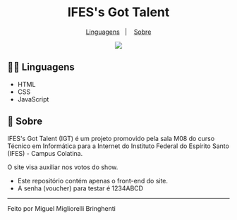 <h1 align="center"><stroke>IFES's Got Talent</stroke></h1>

<p align="center">
  <a href="#-linguagens">Linguagens</a>&nbsp;&nbsp;&nbsp;|&nbsp;&nbsp;&nbsp;
  <a href="#memo-sobre">Sobre</a
</p>

<p align="center">
<img src="http://img.shields.io/static/v1?label=STATUS&message=EM%20DESENVOLVIMENTO&color=GREEN&style=for-the-badge">
</p>

## 👨‍💻 Linguagens

- HTML
- CSS
- JavaScript

## :memo: Sobre

IFES's Got Talent (IGT) é um projeto promovido pela sala M08 do curso Técnico em Informática para a Internet do Instituto Federal do Espírito Santo (IFES) - Campus Colatina.

O site visa auxiliar nos votos do show.

- Este repositório contém apenas o front-end do site.
- A senha (voucher) para testar é 1234ABCD

---

Feito por Miguel Migliorelli Bringhenti
